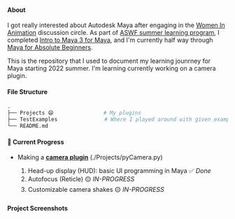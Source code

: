 #### About

I got really interested about Autodesk Maya after engaging in the [Women In Animation](https://womeninanimation.org/) discussion circle. As part of [ASWF summer learning program](https://www.aswf.io/blog/introducing-aswf-diversity-and-inclusion-summer-learning-program/), I completed [Intro to Maya 3 for Maya](https://www.udemy.com/course/intro-to-python-3-for-maya-2022/), and I'm currently half way through [Maya for Absolute Beginners](https://www.udemy.com/course/intro-to-python-3-for-maya-2022/). 

This is the repository that I used to document my learning jounrney for Maya starting 2022 summer. I'm learning currently working on a camera plugin. 


#### File Structure 

``` bash
.
├── Projects 😄                # My plugins
├── TestExamples               # Where I played around with given examples 
└── README.md
```

#### 🌟 Current Progress

- Making a [**camera plugin**](https://github.com/irina-wang/Maya/blob/main/Projects/pyCamera.py)
(./Projects/pyCamera.py)

  1. Head-up display (HUD): basic UI programming in Maya      ✅ *Done*
  2. Autofocus (Reticle)                                      🟡 *IN-PROGRESS*
  3. Customizable camera shakes                               🟡 *IN-PROGRESS*


#### Project Screenshots
